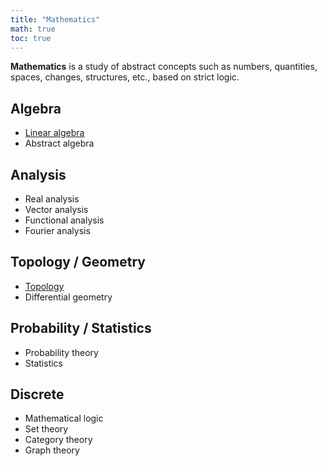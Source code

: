 ```yaml
---
title: "Mathematics"
math: true
toc: true
---
```


**Mathematics** is a study of abstract concepts such as numbers, quantities, spaces, changes, structures, etc., based on strict logic.

## Algebra
- [Linear algebra](notes/Linear%20algebra.md.md)
- Abstract algebra

## Analysis
- Real analysis
- Vector analysis
- Functional analysis
- Fourier analysis

## Topology / Geometry
- [Topology](notes/Topology.md.md)
- Differential geometry

## Probability / Statistics
- Probability theory
- Statistics

## Discrete
- Mathematical logic
- Set theory
- Category theory
- Graph theory